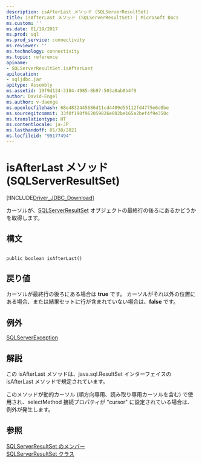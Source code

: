 ```yaml
---
description: isAfterLast メソッド (SQLServerResultSet)
title: isAfterLast メソッド (SQLServerResultSet) | Microsoft Docs
ms.custom: ''
ms.date: 01/19/2017
ms.prod: sql
ms.prod_service: connectivity
ms.reviewer: ''
ms.technology: connectivity
ms.topic: reference
apiname:
- SQLServerResultSet.isAfterLast
apilocation:
- sqljdbc.jar
apitype: Assembly
ms.assetid: 19f9d124-3184-4985-8b97-503a8ab8b4f9
author: David-Engel
ms.author: v-daenge
ms.openlocfilehash: 68e4832445686d11cd4489d55112fd4775e6d0be
ms.sourcegitcommit: 33f0f190f962059826e002be165a2bef4f9e350c
ms.translationtype: HT
ms.contentlocale: ja-JP
ms.lasthandoff: 01/30/2021
ms.locfileid: "99177494"
---
```

# <a name="isafterlast-method-sqlserverresultset"></a>isAfterLast メソッド (SQLServerResultSet)
[!INCLUDE[Driver_JDBC_Download](../../../includes/driver_jdbc_download.md)]

  カーソルが、[SQLServerResultSet](../../../connect/jdbc/reference/sqlserverresultset-class.md) オブジェクトの最終行の後ろにあるかどうかを取得します。  
  
## <a name="syntax"></a>構文  
  
```  
  
public boolean isAfterLast()  
```  
  
## <a name="return-value"></a>戻り値  
 カーソルが最終行の後ろにある場合は **true** です。 カーソルがそれ以外の位置にある場合、または結果セットに行が含まれていない場合は、**false** です。  
  
## <a name="exceptions"></a>例外  
 [SQLServerException](../../../connect/jdbc/reference/sqlserverexception-class.md)  
  
## <a name="remarks"></a>解説  
 この isAfterLast メソッドは、java.sql.ResultSet インターフェイスの isAfterLast メソッドで規定されています。  
  
 このメソッドが動的カーソル (順方向専用、読み取り専用カーソルを含む) で使用され、selectMethod 接続プロパティが "cursor" に設定されている場合は、例外が発生します。  
  
## <a name="see-also"></a>参照  
 [SQLServerResultSet のメンバー](../../../connect/jdbc/reference/sqlserverresultset-members.md)   
 [SQLServerResultSet クラス](../../../connect/jdbc/reference/sqlserverresultset-class.md)  
  
  
